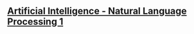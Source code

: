 ## [Artificial Intelligence - Natural Language Processing 1](https://github.com/FMI-Materials/FMI-Master-AI-Materials/tree/main/Year%20I/Semester%20II/Natural%20Language%20Processing%201)